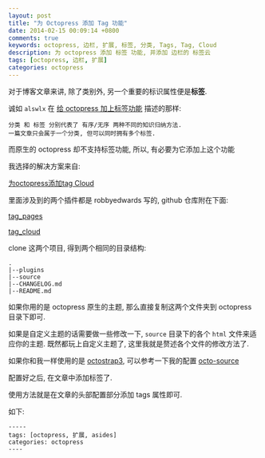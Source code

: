 ```yaml
---
layout: post
title: "为 Octopress 添加 Tag 功能"
date: 2014-02-15 00:09:14 +0800
comments: true
keywords: octopress, 边栏, 扩展, 标签, 分类, Tags, Tag, Cloud
description: 为 octopress 添加 标签 功能, 并添加 边栏的 标签云
tags: [octopress, 边栏, 扩展]
categories: octopress
---
```


对于博客文章来讲, 除了类别外, 另一个重要的标识属性便是**标签**.
<!--more-->

诚如 `alswlx` 在 [给 octopress 加上标签功能](http://blog.log4d.com/2012/05/tag-cloud/)
描述的那样:
```
分类 和 标签 分别代表了 有序/无序 两种不同的知识归纳方法.
一篇文章只会属于一个分类, 但可以同时拥有多个标签.
```

而原生的 octopress 却不支持标签功能, 所以, 有必要为它添加上这个功能


我选择的解决方案来自: 

[为octopress添加tag
Cloud](http://codemacro.com/2012/07/18/add-tag-to-octopress/)

里面涉及到的两个插件都是 robbyedwards 写的, github 仓库附在下面:

[tag_pages](https://github.com/robbyedwards/octopress-tag-pages)

[tag_cloud](https://github.com/robbyedwards/octopress-tag-cloud)

clone 这两个项目, 得到两个相同的目录结构:

```
.
|--plugins
|--source
|--CHANGELOG.md
|--README.md
```

如果你用的是 octopress 原生的主题, 那么直接复制这两个文件夹到 octopress
目录下即可.

如果是自定义主题的话需要做一些修改一下, `source` 目录下的各个 `html`
文件来适应你的主题. 既然都玩上自定义主题了,
这里我就是赘述各个文件的修改方法了.

如果你和我一样使用的是 [octostrap3](https://github.com/kAworu/octostrap3), 可以参考一下我的配置
[octo-source](https://github.com/Ralph-Wang/octo-source)

配置好之后, 在文章中添加标签了.

使用方法就是在文章的头部配置部分添加 tags 属性即可.

如下:

```
-----
tags: [octopress, 扩展, asides]
categories: octopress
----
```
